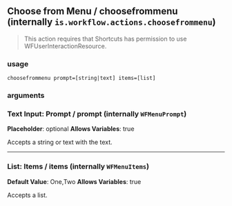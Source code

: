 
## Choose from Menu / choosefrommenu (internally `is.workflow.actions.choosefrommenu`)


> This action requires that Shortcuts has permission to use WFUserInteractionResource.

### usage
`choosefrommenu prompt=[string|text] items=[list]`

### arguments
### Text Input: Prompt / prompt (internally `WFMenuPrompt`)
**Placeholder**: optional
**Allows Variables**: true


Accepts a string 
or text
with the text.

---

### List: Items / items (internally `WFMenuItems`)
**Default Value**: One,Two
**Allows Variables**: true


Accepts a list.
